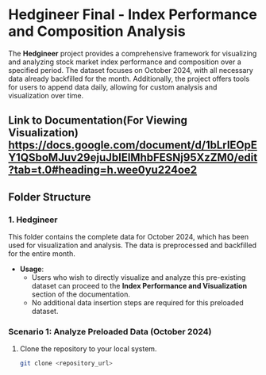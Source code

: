 # **Hedgineer Final - Index Performance and Composition Analysis**

The **Hedgineer** project provides a comprehensive framework for visualizing and analyzing stock market index performance and composition over a specified period. The dataset focuses on October 2024, with all necessary data already backfilled for the month. Additionally, the project offers tools for users to append data daily, allowing for custom analysis and visualization over time.

**Link to Documentation(For Viewing Visualization)** https://docs.google.com/document/d/1bLrIEOpEY1QSboMJuv29ejuJbIElMhbFESNj95XzZM0/edit?tab=t.0#heading=h.wee0yu224oe2 
---

## **Folder Structure**

### **1. Hedgineer**
This folder contains the complete data for October 2024, which has been used for visualization and analysis. The data is preprocessed and backfilled for the entire month.

- **Usage**:
  - Users who wish to directly visualize and analyze this pre-existing dataset can proceed to the **Index Performance and Visualization** section of the documentation.
  - No additional data insertion steps are required for this preloaded dataset.

### **Scenario 1: Analyze Preloaded Data (October 2024)**
1. Clone the repository to your local system.
   ```bash
   git clone <repository_url>
